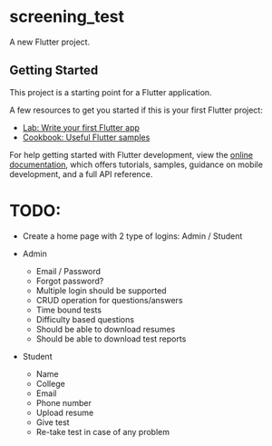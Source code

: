 # screening_test

A new Flutter project.

## Getting Started

This project is a starting point for a Flutter application.

A few resources to get you started if this is your first Flutter project:

- [Lab: Write your first Flutter app](https://docs.flutter.dev/get-started/codelab)
- [Cookbook: Useful Flutter samples](https://docs.flutter.dev/cookbook)

For help getting started with Flutter development, view the
[online documentation](https://docs.flutter.dev/), which offers tutorials,
samples, guidance on mobile development, and a full API reference.


# TODO:
- Create a home page with 2 type of logins: Admin / Student
- Admin
    - Email / Password
    - Forgot password?
    - Multiple login should be supported
    - CRUD operation for questions/answers
    - Time bound tests
    - Difficulty based questions
    - Should be able to download resumes
    - Should be able to download test reports

- Student
    - Name
    - College
    - Email
    - Phone number
    - Upload resume
    - Give test
    - Re-take test in case of any problem
